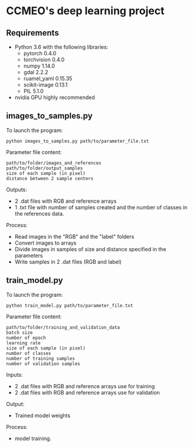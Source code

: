 # CCMEO's deep learning project

## Requirements  
- Python 3.6 with the following libraries:
    - pytorch 0.4.0
    - torchvision 0.4.0
    - numpy 1.14.0
    - gdal 2.2.2
    - ruamel_yaml 0.15.35
    - scikit-image 0.13.1
    - PIL 5.1.0
- nvidia GPU highly recommended

## images_to_samples.py  
To launch the program:  
``` 
python images_to_samples.py path/to/parameter_file.txt
```  
Parameter file content:  
```
path/to/folder/images_and_references
path/to/folder/output_samples
size of each sample (in pixel)
distance between 2 sample centers
```

Outputs:
- 2 .dat files with RGB and reference arrays
- 1 .txt file with number of samples created and the number of classes in the references data.

Process: 
- Read images in the "RGB" and the "label" folders
- Convert images to arrays
- Divide images in samples of size and distance specified in the parameters
- Write samples in 2 .dat files (RGB and label)

## train_model.py
To launch the program:  
``` 
python train_model.py path/to/parameter_file.txt
```  
Parameter file content:  
```
path/to/folder/training_and_validation_data
batch size
number of epoch
learning rate
size of each sample (in pixel)
number of classes
number of training samples
number of validation samples
```

Inputs:
- 2 .dat files with RGB and reference arrays use for training
- 2 .dat files with RGB and reference arrays use for validation

Output:
- Trained model weights

Process:
- model training. 


